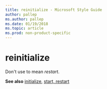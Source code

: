 ```yaml
---
title: reinitialize - Microsoft Style Guide
author: pallep
ms.author: pallep
ms.date: 01/19/2018
ms.topic: article
ms.prod: non-product-specific
---
```


# reinitialize

Don't use to mean *restart*. 

**See also** [initialize](/style-guide/a-z-word-list-term-collections/i/initialize), [start, restart](/style-guide/a-z-word-list-term-collections/s/start-restart)
